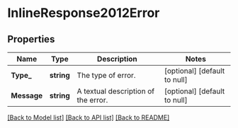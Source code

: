 # InlineResponse2012Error

## Properties
Name | Type | Description | Notes
------------ | ------------- | ------------- | -------------
**Type_** | **string** | The type of error. | [optional] [default to null]
**Message** | **string** | A textual description of the error. | [optional] [default to null]

[[Back to Model list]](../README.md#documentation-for-models) [[Back to API list]](../README.md#documentation-for-api-endpoints) [[Back to README]](../README.md)

